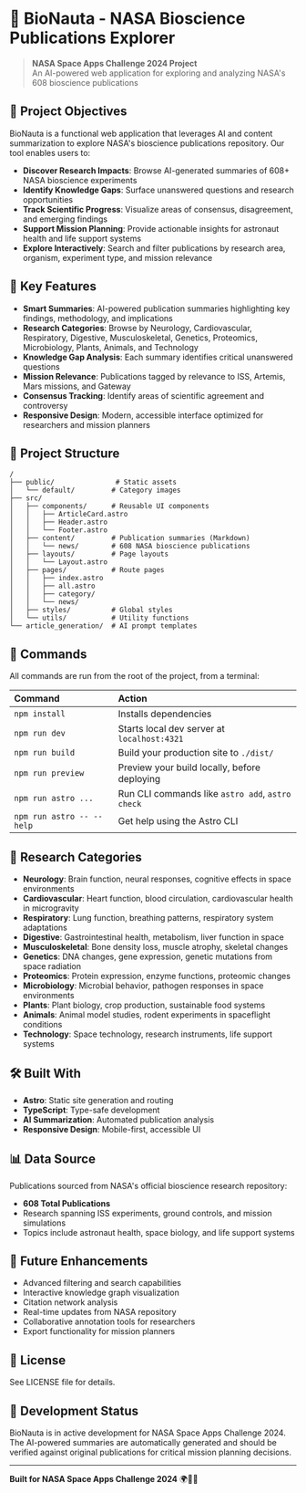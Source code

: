 # 🚀 BioNauta - NASA Bioscience Publications Explorer

> **NASA Space Apps Challenge 2024 Project**  
> An AI-powered web application for exploring and analyzing NASA's 608 bioscience publications

## 🎯 Project Objectives

BioNauta is a functional web application that leverages AI and content summarization to explore NASA's bioscience publications repository. Our tool enables users to:

- **Discover Research Impacts**: Browse AI-generated summaries of 608+ NASA bioscience experiments
- **Identify Knowledge Gaps**: Surface unanswered questions and research opportunities
- **Track Scientific Progress**: Visualize areas of consensus, disagreement, and emerging findings
- **Support Mission Planning**: Provide actionable insights for astronaut health and life support systems
- **Explore Interactively**: Search and filter publications by research area, organism, experiment type, and mission relevance

## 🧬 Key Features

- **Smart Summaries**: AI-powered publication summaries highlighting key findings, methodology, and implications
- **Research Categories**: Browse by Neurology, Cardiovascular, Respiratory, Digestive, Musculoskeletal, Genetics, Proteomics, Microbiology, Plants, Animals, and Technology
- **Knowledge Gap Analysis**: Each summary identifies critical unanswered questions
- **Mission Relevance**: Publications tagged by relevance to ISS, Artemis, Mars missions, and Gateway
- **Consensus Tracking**: Identify areas of scientific agreement and controversy
- **Responsive Design**: Modern, accessible interface optimized for researchers and mission planners

## 🚀 Project Structure

```text
/
├── public/               # Static assets
│   └── default/         # Category images
├── src/
│   ├── components/      # Reusable UI components
│   │   ├── ArticleCard.astro
│   │   ├── Header.astro
│   │   └── Footer.astro
│   ├── content/         # Publication summaries (Markdown)
│   │   └── news/        # 608 NASA bioscience publications
│   ├── layouts/         # Page layouts
│   │   └── Layout.astro
│   ├── pages/           # Route pages
│   │   ├── index.astro
│   │   ├── all.astro
│   │   ├── category/
│   │   └── news/
│   ├── styles/          # Global styles
│   └── utils/           # Utility functions
└── article_generation/  # AI prompt templates
```

## 🧞 Commands

All commands are run from the root of the project, from a terminal:

| Command                   | Action                                           |
| :------------------------ | :----------------------------------------------- |
| `npm install`             | Installs dependencies                            |
| `npm run dev`             | Starts local dev server at `localhost:4321`      |
| `npm run build`           | Build your production site to `./dist/`          |
| `npm run preview`         | Preview your build locally, before deploying     |
| `npm run astro ...`       | Run CLI commands like `astro add`, `astro check` |
| `npm run astro -- --help` | Get help using the Astro CLI                     |

## 🔬 Research Categories

- **Neurology**: Brain function, neural responses, cognitive effects in space environments
- **Cardiovascular**: Heart function, blood circulation, cardiovascular health in microgravity
- **Respiratory**: Lung function, breathing patterns, respiratory system adaptations
- **Digestive**: Gastrointestinal health, metabolism, liver function in space
- **Musculoskeletal**: Bone density loss, muscle atrophy, skeletal changes
- **Genetics**: DNA changes, gene expression, genetic mutations from space radiation
- **Proteomics**: Protein expression, enzyme functions, proteomic changes
- **Microbiology**: Microbial behavior, pathogen responses in space environments
- **Plants**: Plant biology, crop production, sustainable food systems
- **Animals**: Animal model studies, rodent experiments in spaceflight conditions
- **Technology**: Space technology, research instruments, life support systems

## 🛠️ Built With

- **Astro**: Static site generation and routing
- **TypeScript**: Type-safe development
- **AI Summarization**: Automated publication analysis
- **Responsive Design**: Mobile-first, accessible UI

## 📊 Data Source

Publications sourced from NASA's official bioscience research repository:
- **608 Total Publications**
- Research spanning ISS experiments, ground controls, and mission simulations
- Topics include astronaut health, space biology, and life support systems

## 🌟 Future Enhancements

- Advanced filtering and search capabilities
- Interactive knowledge graph visualization
- Citation network analysis
- Real-time updates from NASA repository
- Collaborative annotation tools for researchers
- Export functionality for mission planners

## 📝 License

See LICENSE file for details.

## 🚧 Development Status

BioNauta is in active development for NASA Space Apps Challenge 2024. The AI-powered summaries are automatically generated and should be verified against original publications for critical mission planning decisions.

---

**Built for NASA Space Apps Challenge 2024** 🌍🚀🌙

